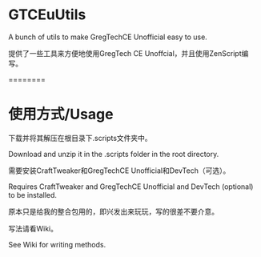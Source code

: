 # GTCEuUtils

A bunch of utils to make GregTechCE Unofficial easy to use.

提供了一些工具来方便地使用GregTech CE Unoffcial，并且使用ZenScript编写。

========
# 使用方式/Usage

下载并将其解压在根目录下.scripts文件夹中。

Download and unzip it in the .scripts folder in the root directory.

需要安装CraftTweaker和GregTechCE Unofficial和DevTech（可选）。

Requires CraftTweaker and GregTechCE Unofficial and DevTech (optional) to be installed.

原本只是给我的整合包用的，即兴发出来玩玩，写的很差不要介意。

写法请看Wiki。

See Wiki for writing methods.
